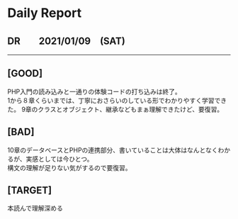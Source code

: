 # Daily Report


## DR　　2021/01/09　(SAT)
----------
## [GOOD]

PHP入門の読み込みと一通りの体験コードの打ち込みは終了。   
1から８章くらいまでは、丁寧におさらいのしている形でわかりやすく学習できた。
9章のクラスとオブジェクト、継承などもまぁ理解できたけど、要復習。

## [BAD]

10章のデータベースとPHPの連携部分、書いていることは大体はなんとなくわかるが、実感としては今ひとつ。     
構文の理解が足りない気がするので要復習。

## [TARGET]
本読んで理解深める






